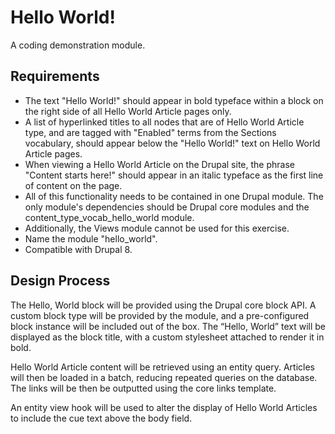 # Hello World!

A coding demonstration module.

## Requirements

* The text "Hello World!" should appear in bold typeface within a block on the right side of all Hello World Article pages only.
* A list of hyperlinked titles to all nodes that are of Hello World Article type, and are tagged with "Enabled" terms from the Sections vocabulary, should appear below the "Hello World!" text on Hello World Article pages.
* When viewing a Hello World Article on the Drupal site, the phrase "Content starts here!" should appear in an italic typeface as the first line of content on the page. 
* All of this functionality needs to be contained in one Drupal module. The only module's dependencies should be Drupal core modules and the content_type_vocab_hello_world module. 
* Additionally, the Views module cannot be used for this exercise.
* Name the module "hello_world".
* Compatible with Drupal 8.

## Design Process

The Hello, World block will be provided using the Drupal core block API. A custom block type will be provided by the module, and a pre-configured block instance will be included out of the box. The “Hello, World” text will be displayed as the block title, with a custom stylesheet attached to render it in bold.

Hello World Article content will be retrieved using an entity query. Articles will then be loaded in a batch, reducing repeated queries on the database. The links will be then be outputted using the core links template.

An entity view hook will be used to alter the display of Hello World Articles to include the cue text above the body field.

